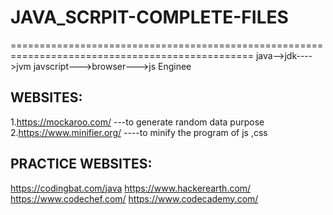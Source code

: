 # JAVA_SCRPIT-COMPLETE-FILES
================================================================================================
java-->jdk---->jvm
javscript--->browser--->js Enginee

WEBSITES:
---------
1.https://mockaroo.com/   ---to generate random data purpose
2.https://www.minifier.org/   ----to minify the program of js ,css

PRACTICE WEBSITES:
-----------------
https://codingbat.com/java
https://www.hackerearth.com/
https://www.codechef.com/
https://www.codecademy.com/

